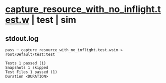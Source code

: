# [capture_resource_with_no_inflight.test.w](../../../../../tests/valid/capture_resource_with_no_inflight.test.w) | test | sim

## stdout.log
```log
pass ─ capture_resource_with_no_inflight.test.wsim » root/Default/test:test

Tests 1 passed (1)
Snapshots 1 skipped
Test Files 1 passed (1)
Duration <DURATION>
```

